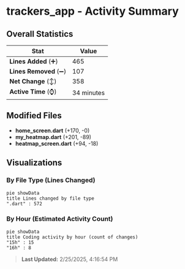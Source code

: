 # trackers_app - Activity Summary 

## Overall Statistics

| Stat                   | Value                                                             |
| ---------------------- | ----------------------------------------------------------------- |
| **Lines Added** (➕)   | 465                                          |
| **Lines Removed** (➖) | 107                                        |
| **Net Change** (↕)    | 358                |
| **Active Time** (⌚)   | 34 minutes |


## Modified Files
- **home_screen.dart** (+170, -0)
- **my_heatmap.dart** (+201, -89)
- **heatmap_screen.dart** (+94, -18)

## Visualizations

### By File Type (Lines Changed)

```mermaid
pie showData
title Lines changed by file type
".dart" : 572
```

### By Hour (Estimated Activity Count)

```mermaid
pie showData
title Coding activity by hour (count of changes)
"15h" : 15
"16h" : 8
```


> **Last Updated:** 2/25/2025, 4:16:54 PM